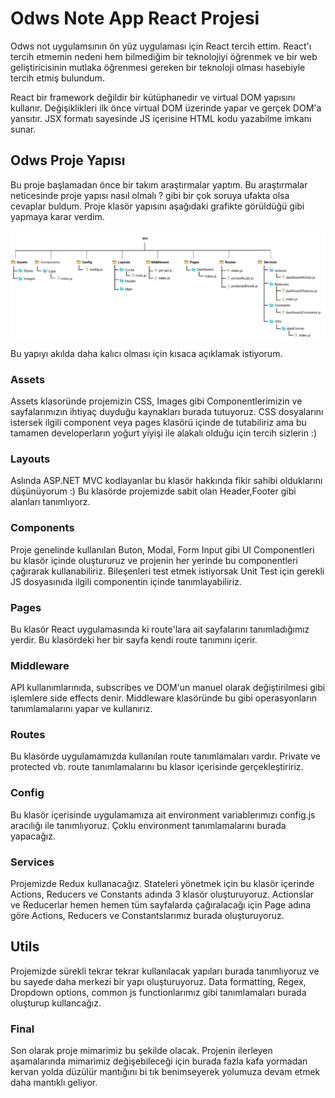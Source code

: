 # Odws Note App React Projesi               

Odws not uygulamsının ön yüz uygulaması için React tercih ettim. React'ı tercih etmemin nedeni hem bilmediğim bir teknolojiyi öğrenmek ve bir web geliştiricisinin mutlaka öğrenmesi gereken bir teknoloji olması hasebiyle tercih etmiş bulundum.

React bir framework değildir bir kütüphanedir ve virtual DOM yapısını kullanır. Değişiklikleri ilk önce virtual DOM üzerinde yapar ve gerçek DOM'a yansıtır. JSX formatı sayesinde JS içerisine HTML kodu yazabilme imkanı sunar.


## Odws Proje Yapısı

Bu proje başlamadan önce bir takım araştırmalar yaptım. Bu araştırmalar neticesinde proje yapısı nasıl olmalı ? gibi bir çok soruya ufakta olsa cevaplar buldum. Proje klasör yapısını aşağıdaki grafikte görüldüğü gibi yapmaya karar verdim.

<img src="react-proje-mimarisi.png" alt="React Proje Mimarisi"/>

Bu yapıyı akılda daha kalıcı olması için kısaca açıklamak istiyorum.

### Assets

Assets klasoründe projemizin CSS, Images gibi Componentlerimizin ve sayfalarımızın ihtiyaç duyduğu kaynakları burada tutuyoruz. CSS dosyalarını istersek ilgili component veya pages klasörü içinde de tutabiliriz ama bu tamamen developerların yoğurt yiyişi ile alakalı olduğu için tercih sizlerin :)

### Layouts

Aslında ASP.NET MVC kodlayanlar bu klasör hakkında fikir sahibi olduklarını düşünüyorum :) Bu klasörde projemizde sabit olan Header,Footer gibi alanları tanımlıyorz.

### Components

Proje genelinde kullanılan Buton, Modal, Form Input gibi UI Componentleri bu klasör içinde oluştururuz ve projenin her yerinde bu componentleri çağırarak kullanabiliriz. Bileşenleri test etmek istiyorsak Unit Test için gerekli JS dosyasınıda ilgili componentin içinde tanımlayabiliriz.

### Pages

Bu klasör React uygulamasında ki route'lara ait sayfalarını tanımladığımız yerdir. Bu klasördeki her bir sayfa kendi route tanımını içerir.

### Middleware

API kullanımlarınıda, subscribes ve DOM'un manuel olarak değiştirilmesi gibi işlemlere side effects denir. Middleware klasöründe bu gibi operasyonların tanımlamalarını yapar ve kullanırız.

### Routes
Bu klasörde uygulamamızda kullanılan route tanımlamaları vardır. Private ve protected vb. route tanımlamalarını bu klasor içerisinde gerçekleştiririz.

### Config
Bu klasör içerisinde uygulamamıza ait environment variablerımızı config.js aracılığı ile tanımlıyoruz. Çoklu environment tanımlamalarını burada yapacağız.

### Services
Projemizde Redux kullanacağız. Stateleri yönetmek için bu klasör içerinde Actions, Reducers ve Constants adında 3 klasör oluşturuyoruz. Actionslar ve Reducerlar hemen hemen tüm sayfalarda çağıralacağı için Page adına göre Actions, Reducers ve Constantslarımız burada oluşturuyoruz.

## Utils
Projemizde sürekli tekrar tekrar kullanılacak yapıları burada tanımlıyoruz ve bu sayede daha merkezi bir yapı oluşturuyoruz. Data formatting, Regex, Dropdown options, common js functionlarımız gibi tanımlamaları burada oluşturup kullancağız.

### Final
Son olarak proje mimarimiz bu şekilde olacak. Projenin ilerleyen aşamalarında mimarimiz değişebileceği için burada fazla kafa yormadan kervan yolda düzülür mantığını bi tık benimseyerek yolumuza devam etmek daha mantıklı geliyor.





